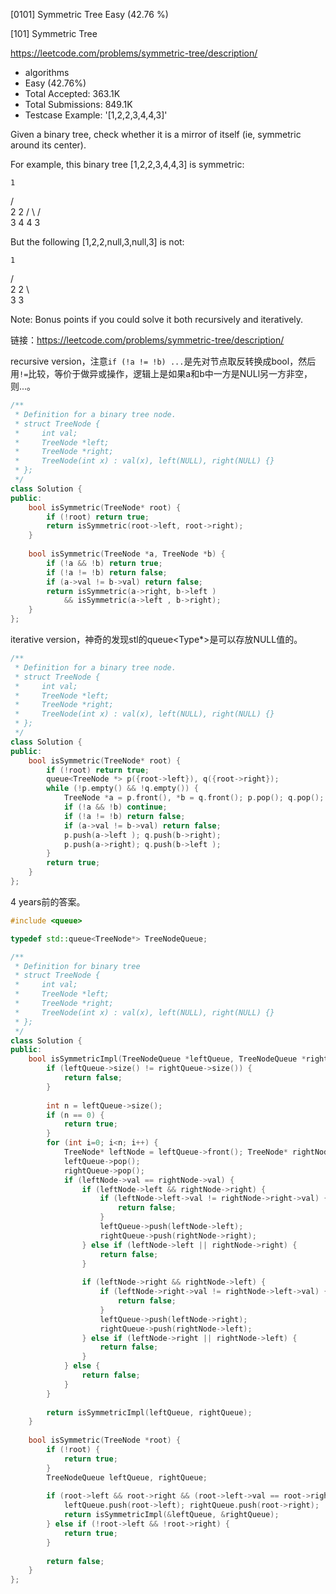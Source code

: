 [0101] Symmetric Tree                                               Easy   (42.76 %)

<!--front-->	
[101] Symmetric Tree  

https://leetcode.com/problems/symmetric-tree/description/

* algorithms
* Easy (42.76%)
* Total Accepted:    363.1K
* Total Submissions: 849.1K
* Testcase Example:  '[1,2,2,3,4,4,3]'

Given a binary tree, check whether it is a mirror of itself (ie, symmetric around its center).


For example, this binary tree [1,2,2,3,4,4,3] is symmetric:

    1
   / \
  2   2
 / \ / \
3  4 4  3



But the following [1,2,2,null,3,null,3]  is not:

    1
   / \
  2   2
   \   \
   3    3




Note:
Bonus points if you could solve it both recursively and iteratively.






<!--back-->

链接：https://leetcode.com/problems/symmetric-tree/description/

recursive version，注意`if (!a != !b) ...`是先对节点取反转换成bool，然后用`!=`比较，等价于做异或操作，逻辑上是如果a和b中一方是NULl另一方非空，则...。

```cpp
/**
 * Definition for a binary tree node.
 * struct TreeNode {
 *     int val;
 *     TreeNode *left;
 *     TreeNode *right;
 *     TreeNode(int x) : val(x), left(NULL), right(NULL) {}
 * };
 */
class Solution {
public:
    bool isSymmetric(TreeNode* root) {
        if (!root) return true;
        return isSymmetric(root->left, root->right);
    }
    
    bool isSymmetric(TreeNode *a, TreeNode *b) {
        if (!a && !b) return true;
        if (!a != !b) return false;
        if (a->val != b->val) return false;
        return isSymmetric(a->right, b->left ) 
            && isSymmetric(a->left , b->right);
    }
};
```

iterative version，神奇的发现stl的queue<Type\*>是可以存放NULL值的。

```cpp
/**
 * Definition for a binary tree node.
 * struct TreeNode {
 *     int val;
 *     TreeNode *left;
 *     TreeNode *right;
 *     TreeNode(int x) : val(x), left(NULL), right(NULL) {}
 * };
 */
class Solution {
public:
    bool isSymmetric(TreeNode* root) {
        if (!root) return true;
        queue<TreeNode *> p({root->left}), q({root->right});
        while (!p.empty() && !q.empty()) {
            TreeNode *a = p.front(), *b = q.front(); p.pop(); q.pop(); 
            if (!a && !b) continue;
            if (!a != !b) return false;
            if (a->val != b->val) return false;
            p.push(a->left ); q.push(b->right);
            p.push(a->right); q.push(b->left );
        } 
        return true;
    }
};
```

4 years前的答案。

```cpp
#include <queue>

typedef std::queue<TreeNode*> TreeNodeQueue;

/**
 * Definition for binary tree
 * struct TreeNode {
 *     int val;
 *     TreeNode *left;
 *     TreeNode *right;
 *     TreeNode(int x) : val(x), left(NULL), right(NULL) {}
 * };
 */
class Solution {
public:
    bool isSymmetricImpl(TreeNodeQueue *leftQueue, TreeNodeQueue *rightQueue) {
        if (leftQueue->size() != rightQueue->size()) {
            return false;
        }
        
        int n = leftQueue->size();
        if (n == 0) {
            return true;
        }
        for (int i=0; i<n; i++) {
            TreeNode* leftNode = leftQueue->front(); TreeNode* rightNode = rightQueue->front();
            leftQueue->pop();
            rightQueue->pop();
            if (leftNode->val == rightNode->val) {
                if (leftNode->left && rightNode->right) {
                    if (leftNode->left->val != rightNode->right->val) {
                        return false;
                    }
                    leftQueue->push(leftNode->left);
                    rightQueue->push(rightNode->right);
                } else if (leftNode->left || rightNode->right) {
                    return false;
                }
                
                if (leftNode->right && rightNode->left) {
                    if (leftNode->right->val != rightNode->left->val) {
                        return false;
                    }
                    leftQueue->push(leftNode->right);
                    rightQueue->push(rightNode->left);
                } else if (leftNode->right || rightNode->left) {
                    return false;
                }
            } else {
                return false;
            }
        }
        
        return isSymmetricImpl(leftQueue, rightQueue);
    }
    
    bool isSymmetric(TreeNode *root) {
        if (!root) {
            return true;
        }
        TreeNodeQueue leftQueue, rightQueue;
        
        if (root->left && root->right && (root->left->val == root->right->val)) {
            leftQueue.push(root->left); rightQueue.push(root->right);
            return isSymmetricImpl(&leftQueue, &rightQueue);
        } else if (!root->left && !root->right) {
            return true;
        } 
        
        return false;
    }
};
```



